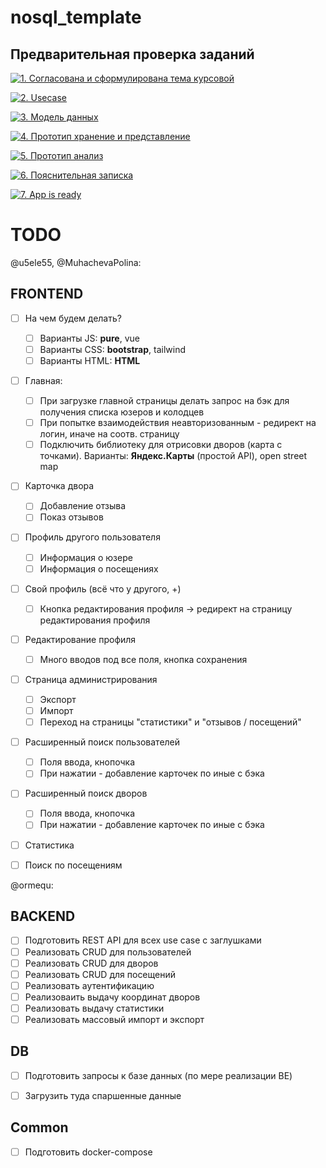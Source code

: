 # nosql_template


## Предварительная проверка заданий

<a href=" ./../../../actions/workflows/1_helloworld.yml" >![1. Согласована и сформулирована тема курсовой]( ./../../actions/workflows/1_helloworld.yml/badge.svg)</a>

<a href=" ./../../../actions/workflows/2_usecase.yml" >![2. Usecase]( ./../../actions/workflows/2_usecase.yml/badge.svg)</a>

<a href=" ./../../../actions/workflows/3_data_model.yml" >![3. Модель данных]( ./../../actions/workflows/3_data_model.yml/badge.svg)</a>

<a href=" ./../../../actions/workflows/4_prototype_store_and_view.yml" >![4. Прототип хранение и представление]( ./../../actions/workflows/4_prototype_store_and_view.yml/badge.svg)</a>

<a href=" ./../../../actions/workflows/5_prototype_analysis.yml" >![5. Прототип анализ]( ./../../actions/workflows/5_prototype_analysis.yml/badge.svg)</a> 

<a href=" ./../../../actions/workflows/6_report.yml" >![6. Пояснительная записка]( ./../../actions/workflows/6_report.yml/badge.svg)</a>

<a href=" ./../../../actions/workflows/7_app_is_ready.yml" >![7. App is ready]( ./../../actions/workflows/7_app_is_ready.yml/badge.svg)</a>


# TODO

@u5ele55, @MuhachevaPolina:

## FRONTEND 
- [ ] На чем будем делать? 
  - [ ] Варианты JS: **pure**, vue
  - [ ] Варианты CSS: **bootstrap**, tailwind
  - [ ] Варианты HTML: **HTML**
- [ ] Главная: 
  - [ ] При загрузке главной страницы делать запрос на бэк для получения списка юзеров и колодцев
  - [ ] При попытке взаимодействия неавторизованным - редирект на логин, иначе на соотв. страницу
  - [ ] Подключить библиотеку для отрисовки дворов (карта с точками). Варианты: **Яндекс.Карты** (простой API), open street map
- [ ] Карточка двора
  - [ ] Добавление отзыва
  - [ ] Показ отзывов 
- [ ] Профиль другого пользователя
  - [ ] Информация о юзере
  - [ ] Информация о посещениях
- [ ] Свой профиль (всё что у другого, +)
  - [ ] Кнопка редактирования профиля -> редирект на страницу редактирования профиля
- [ ] Редактирование профиля
  - [ ] Много вводов под все поля, кнопка сохранения
- [ ] Страница администрирования
  - [ ] Экспорт
  - [ ] Импорт
  - [ ] Переход на страницы "статистики" и "отзывов / посещений"
- [ ] Расширенный поиск пользователей
  - [ ] Поля ввода, кнопочка 
  - [ ] При нажатии - добавление карточек по иные с бэка 
- [ ] Расширенный поиск дворов
  - [ ] Поля ввода, кнопочка 
  - [ ] При нажатии - добавление карточек по иные с бэка 
- [ ] Статистика 
- [ ] Поиск по посещениям


@ormequ:

## BACKEND
- [ ] Подготовить REST API для всех use case с заглушками
- [ ] Реализовать CRUD для пользователей
- [ ] Реализовать CRUD для дворов
- [ ] Реализовать CRUD для посещений
- [ ] Реализовать аутентификацию
- [ ] Реализоваить выдачу координат дворов
- [ ] Реализовать выдачу статистики
- [ ] Реализовать массовый импорт и экспорт

## DB
- [ ] Подготовить запросы к базе данных (по мере реализации BE)
- [ ] Загрузить туда спаршенные данные 


## Common
- [ ] Подготовить docker-compose


